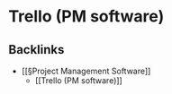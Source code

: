 # Trello (PM software)

## Backlinks
* [[§Project Management Software]]
	* [[Trello (PM software)]]

<!-- {BearID:B8E69288-F36E-46F7-991B-727C9C695578-91685-000003B214D9BBC2} -->
